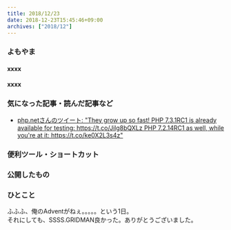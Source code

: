 ```yaml
---
title: 2018/12/23
date: 2018-12-23T15:45:46+09:00
archives: ["2018/12"]
---
```

### よもやま
#### xxxx

#### xxxx

### 気になった記事・読んだ記事など
* [php\.netさんのツイート: "They grow up so fast\! PHP 7\.3\.1RC1 is already available for testing: https://t\.co/Jilg8bQXLz PHP 7\.2\.14RC1 as well, while you're at it: https://t\.co/ke0X2L3s4z"](https://twitter.com/official_php/status/1075857525889753088)

### 便利ツール・ショートカット

### 公開したもの

### ひとこと
ふふふ、俺のAdventがねぇ。。。。。という1日。  
それにしても、SSSS.GRIDMAN良かった。ありがとうございました。